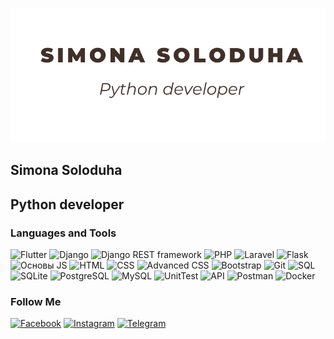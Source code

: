 ![Header](https://github.com/SimonaSoloduha/SimonaSoloduha/blob/main/asses/Soloduha1.png)

## Simona Soloduha 
## Python developer

### Languages and Tools

![Flutter](https://img.shields.io/badge/-Python-000000?style=for-the-badge&logo=python)
![Django](https://img.shields.io/badge/-Django-000000?style=for-the-badge&logo=Django)
![Django REST framework](https://img.shields.io/badge/-DRF-000000?style=for-the-badge&logo=DRF)
![PHP](https://img.shields.io/badge/-PHP-000000?style=for-the-badge&logo=PHP)
![Laravel](https://img.shields.io/badge/-Laravel-000000?style=for-the-badge&logo=Laravel)
![Flask](https://img.shields.io/badge/-Flask-000000?style=for-the-badge&logo=Flask)
![Основы JS](https://img.shields.io/badge/-Основы_JS-000000?style=for-the-badge&logo=JavaScript)
![HTML](https://img.shields.io/badge/-HTML-000000?style=for-the-badge&logo=html)
![CSS](https://img.shields.io/badge/-CSS-000000?style=for-the-badge&logo=css)
![Advanced CSS](https://img.shields.io/badge/-Advanced_CSS-000000?style=for-the-badge&logo=CSS)
![Bootstrap](https://img.shields.io/badge/-Bootstrap-000000?style=for-the-badge&logo=Bootstrap)
![Git](https://img.shields.io/badge/-Git-000000?style=for-the-badge&logo=Git)
![SQL](https://img.shields.io/badge/-SQL-000000?style=for-the-badge&logo=SQL)
![SQLite](https://img.shields.io/badge/-SQLite-000000?style=for-the-badge&logo=SQLite)
![PostgreSQL](https://img.shields.io/badge/-PostgreSQL-000000?style=for-the-badge&logo=PostgreSQL)
![MySQL](https://img.shields.io/badge/-MySQL-000000?style=for-the-badge&logo=MySQL)
![UnitTest](https://img.shields.io/badge/-UnitTest-000000?style=for-the-badge&logo=UnitTest)
![API](https://img.shields.io/badge/-API-000000?style=for-the-badge&logo=API)
![Postman](https://img.shields.io/badge/-Postman-000000?style=for-the-badge&logo=Postman)
![Docker](https://img.shields.io/badge/-Docker-000000?style=for-the-badge&logo=Docker)

### Follow Me

[![Facebook](https://img.shields.io/badge/-Facebook-191970?style=for-the-badge&logo=Facebook)](https://www.facebook.com/simona.soloduha/)
[![Instagram](https://img.shields.io/badge/-Instagram-E6E6FA?style=for-the-badge&logo=Instagram)](https://www.instagram.com/simona_soloduha/?hl=ru)
[![Telegram](https://img.shields.io/badge/-Telegram-4682B4?style=for-the-badge&logo=Telegram)](https://t.me/SimonaSoloduha)
